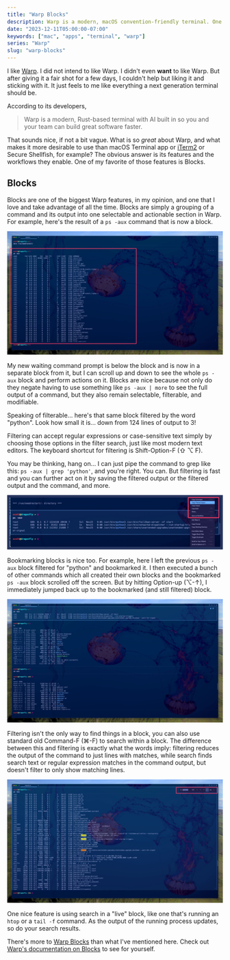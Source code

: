 ```yaml
---
title: "Warp Blocks"
description: Warp is a modern, macOS convention-friendly terminal. One of its nicer features is Blocks, which allow for deeper work on command output.
date: "2023-12-11T05:00:00-07:00"
keywords: ["mac", "apps", "terminal", "warp"]
series: "Warp"
slug: "warp-blocks"
---
```

I like [Warp](https://www.warp.dev). I did not intend to like Warp. I didn't even **want** to like Warp. But after giving it a fair shot for a few days, I couldn't help but liking it and sticking with it. It just feels to me like everything a next generation terminal should be.

According to its developers,

> Warp is a modern, Rust-based terminal with AI built in so you and your team can build great software faster.

That sounds nice, if not a bit vague. What is so *great* about Warp, and what makes it more desirable to use than macOS Terminal app or [iTerm2](https://iterm2.com/) or Secure Shellfish, for example? The obvious answer is its features and the workflows they enable. One of my favorite of those features is Blocks.

## Blocks

Blocks are one of the biggest Warp features, in my opinion, and one that I love and take advantage of all the time. Blocks are simply a grouping of a command and its output into one selectable and actionable section in Warp. For example, here's the result of a `ps -aux` command that is now a block.

[![Warp Block for a process list command](../../assets/images/posts/WarpBlockPsAux-C7EFDD59-1EA9-4EB0-A746-87BB0CC2FA56.jpeg)](/images/posts/WarpBlockPsAux-C7EFDD59-1EA9-4EB0-A746-87BB0CC2FA56.jpeg)

My new waiting command prompt is below the block and is now in a separate block from it, but I can scroll up and down to see the whole `ps -aux` block and perform actions on it. Blocks are nice because not only do they negate having to use something like `ps -aux | more` to see the full output of a command, but they also remain selectable, filterable, and modifiable.

Speaking of filterable... here's that same block filtered by the word "python". Look how small it is... down from 124 lines of output to 3!

Filtering can accept regular expressions or case-sensitive text simply by choosing those options in the filter search, just like most modern text editors. The keyboard shortcut for filtering is Shift-Option-F (⇧ ⌥ F).

You may be thinking, hang on... I can just pipe the command to grep like this: `ps -aux | grep 'python'`,  and you're right. You can. But filtering is fast and you can further act on it by saving the filtered output or the filtered output and the command, and more.

[![Saving the filtered output of a Block](../../assets/images/posts/WarpBlockCopyFilteredOutput-2FA2853E-F9CD-4EB8-AED1-DE4CF08F2E46.jpeg)](/images/posts/WarpBlockCopyFilteredOutput-2FA2853E-F9CD-4EB8-AED1-DE4CF08F2E46.jpeg)

Bookmarking blocks is nice too. For example, here I left the previous `ps -aux` block filtered for "python" and bookmarked it. I then executed a bunch of other commands which all created their own blocks and the bookmarked `ps -aux` block scrolled off the screen. But by hitting Option-up (⌥-↑), I immediately jumped back up to the bookmarked (and still filtered) block.

[![Jumping to a bookmarked Block](../../assets/images/posts/WarpPreviousBookmark-484685FD-0A74-4860-9C7C-8DED0F545944.jpeg)](/images/posts/WarpPreviousBookmark-484685FD-0A74-4860-9C7C-8DED0F545944.jpeg)

Filtering isn't the only way to find things in a block, you can also use standard old Command-F (⌘-F) to search within a block. The difference between this and filtering is exactly what the words imply: filtering reduces the output of the command to just lines with matches, while search finds search text or regular expression matches in the command output, but doesn't filter to only show matching lines.

[![Searching in a Block](../../assets/images/posts/WarpBlockSearch-9D08D851-86FD-471D-80E4-A94848EA3829.jpeg)](/images/posts/WarpBlockSearch-9D08D851-86FD-471D-80E4-A94848EA3829.jpeg)

One nice feature is using search in a "live" block, like one that's running an `htop` or a `tail -f` command. As the output of the running process updates, so do your search results.

There's more to [Warp Blocks](https://docs.warp.dev/features/blocks) than what I've mentioned here. Check out [Warp's documentation on Blocks](https://docs.warp.dev/features/blocks) to see for yourself.
